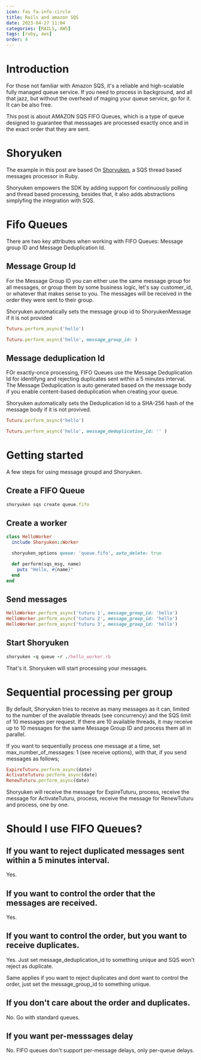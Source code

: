 ```yaml
---
icon: fas fa-info-circle
title: Rails and amazon SQS
date: 2023-04-27 11:04
categories: [RAILS, AWS]
tags: [ruby, aws]
order: 4
---
```


# Introduction

For those not familiar with Amazon SQS, it's a reliable and high-scalable fully managed queue service. If you need to process in background, and all that jazz, but without the overhead of maging your queue service, go for it. It can be also free.

This post is about AMAZON SQS FIFO Queues, which is a type of queue designed to guarantee that messsages are processed exactly once and in the exact order that they are sent.

# Shoryuken

The example in this post are based On [Shoryuken](https://github.com/ruby-shoryuken/shoryuken), a SQS thread based messages processor in Ruby.

Shoryuken empowers the SDK by adding support for continuously polling and thread based processing, besides that, it also adds abstractions simplyfing the integration with SQS.

# Fifo Queues

There are two key attributes when working with FIFO Queues: Message group ID and Message Deduplication Id.

## Message Group Id

For the Message Group ID you can either use the same message group for all messages, or group them by some business logic, let's say customer_id, or whatever that makes sense to you. The messages will be received in the order they were sent to their group.

Shoryuken automatically sets the message group id to ShoryukenMessage if it is not provided


```ruby
Tuturu.perform_async('hello')

Tuturu.perform_async('hello', message_group_id: )
```

## Message deduplication Id

FOr exactly-once processing, FIFO Queues use the Message Deduplication Id for identifyng and rejecting duplicates sent within a 5 minutes interval. The Message Deduplication is auto generated based on the message body if you enable content-based deduplication when creating your queue.

Shoryuken automatically sets the Deduplication Id to a SHA-256 hash of the message body if it is not provived.

```ruby
Tuturu.perform_async('hello')

Tuturu.perform_async('hello', message_deduplication_id: '' )
```

# Getting started

A few steps for using message groupd and Shoryuken.

## Create a FIFO Queue

```ruby
shoryuken sqs create queue.fifo
```

## Create a worker

```ruby
class HelloWorker
  include Shoryuken::Worker

  shoryuken_options queue: 'queue.fifo', auto_delete: true

  def perform(sqs_msg, name)
    puts "Hello, #{name}"
  end
end
```

## Send messages

```ruby
HelloWorker.perform_async('tuturu 1', message_group_id: 'hello')
HelloWorker.perform_async('tuturu 2', message_group_id: 'hello')
HelloWorker.perform_async('tuturu 3', message_group_id: 'hello')
```

## Start Shoryuken

```ruby
shoryuken -q queue -r ./hello_worker.rb
```

That's it. Shoryuken will start processing your messages.


# Sequential processing per group

By default, Shoryuken tries to receive as many messages as it can, limited to the number of the available threads (see concurrency) and the SQS limit of 10 messages per request. If there are 10 available threads, it may receive up to 10 messages for the same Message Group ID and process them all in parallel.

If you want to sequentially process one message at a time, set max_number_of_messages: 1 (see receive options), with that, if you send messages as follows;

```ruby
ExpireTuturu.perform_async(date)
ActivateTuturu.perform_async(date)
RenewTuturu.perform_async(date)
```

Shoryuken will receive the message for ExpireTuturu, process, receive the message for ActivateTuturu, process, receive the message for RenewTuturu and process, one by one.

# Should I use FIFO Queues?

## If you want to reject duplicated messages sent within a 5 minutes interval.

Yes.

## If you want to control the order that the messages are received.

Yes.

## If you want to control the order, but you want to receive duplicates.

Yes. Just set message_deduplication_id to something unique and SQS won't reject as duplicate.

Same applies if you want to reject duplicates and dont want to control the order, just set the message_group_id to something unique.

## If you don't care about the order and duplicates.


No. Go with standard queues.

## If you want per-messsages delay

No. FIFO queues don't support per-message delays, only per-queue delays.
